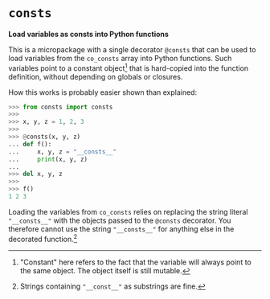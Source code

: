 `consts`
========

**Load variables as consts into Python functions**

This is a micropackage with a single decorator `@consts` that can be used to
load variables from the `co_consts` array into Python functions.  Such
variables point to a constant object[^1] that is hard-copied into the
function definition, without depending on globals or closures.

How this works is probably easier shown than explained:

```py
>>> from consts import consts
>>>
>>> x, y, z = 1, 2, 3
>>>
>>> @consts(x, y, z)
... def f():
...     x, y, z = "__consts__"
...     print(x, y, z)
...
>>> del x, y, z
>>>
>>> f()
1 2 3

```

Loading the variables from `co_consts` relies on replacing the string literal
`"__consts__"` with the objects passed to the `@consts` decorator.  You
therefore cannot use the string `"__consts__"` for anything else in the
decorated function.[^2]


[^1]: "Constant" here refers to the fact that the variable will always point to
      the same object.  The object itself is still mutable.
[^2]: Strings containing `"__const__"` as substrings are fine.
